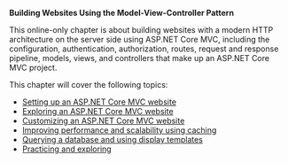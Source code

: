 **Building Websites Using the Model-View-Controller Pattern**

This online-only chapter is about building websites with a modern HTTP architecture on the server side using ASP.NET Core MVC, including the configuration, authentication, authorization, routes, request and response pipeline, models, views, and controllers that make up an ASP.NET Core MVC project.

This chapter will cover the following topics:

- [Setting up an ASP.NET Core MVC website](aspnetcoremvc-01.md)
- [Exploring an ASP.NET Core MVC website](aspnetcoremvc-02.md)
- [Customizing an ASP.NET Core MVC website](aspnetcoremvc-03.md)
- [Improving performance and scalability using caching](aspnetcoremvc-04.md)
- [Querying a database and using display templates](aspnetcoremvc-05.md)
- [Practicing and exploring](aspnetcoremvc-06.md)

